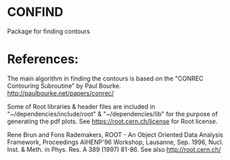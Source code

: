# CONFIND
Package for finding contours



# References:
The main algorithm in finding the contours is based on the "CONREC Contouring Subroutine" by Paul Bourke.
http://paulbourke.net/papers/conrec/

Some of Root libraries & header files are included in "~/dependencies/include/root" & "~/dependencies/lib" for the purpose of generating the pdf plots. See https://root.cern.ch/license for Root license.

Rene Brun and Fons Rademakers,
ROOT - An Object Oriented Data Analysis Framework,
Proceedings AIHENP'96 Workshop, Lausanne, Sep. 1996, Nucl. Inst. & Meth. in Phys. Res. A 389 (1997) 81-86. See also http://root.cern.ch/

